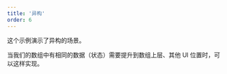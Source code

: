 ```yaml
---
title: '异构'
order: 6
---
```


这个示例演示了异构的场景。

当我们的数组中有相同的数据（状态）需要提升到数组上层、其他 UI 位置时，可以这样实现。

<code src="./code/Promotion.tsx" defaultShowCode />
